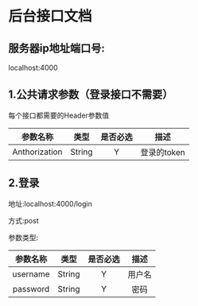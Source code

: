 # 后台接口文档

## 服务器ip地址端口号:

localhost:4000

## 1.公共请求参数（登录接口不需要）

每个接口都需要的Header参数值

|   参数名称    |  类型  | 是否必选 |    描述     |
| :-----------: | :----: | :------: | :---------: |
| Anthorization | String |    Y     | 登录的token |

## 2.登录

地址:localhost:4000/login

方式:post

参数类型:

| 参数名称 |  类型  | 是否必选 |  描述  |
| :------: | :----: | :------: | :----: |
| username | String |    Y     | 用户名 |
| password | String |    Y     |  密码  |


